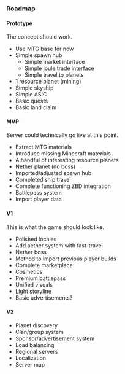 ### Roadmap
#### Prototype
The concept should work.
* Use MTG base for now
* Simple spawn hub
  * Simple market interface
  * Simple joule trade interface
  * Simple travel to planets
* 1 resource planet (mining)
* Simple skyship
* Simple ASIC
* Basic quests
* Basic land claim

#### MVP
Server could technically go live at this point.
* Extract MTG materials
* Introduce missing Minecraft materials
* A handful of interesting resource planets
* Nether planet (no boss)
* Imported/adjusted spawn hub
* Completed ship travel
* Complete functioning ZBD integration
* Battlepass system
* Import player data

#### V1
This is what the game should look like.
* Polished locales
* Add aether system with fast-travel
* Nether boss
* Method to import previous player builds
* Complete marketplace
* Cosmetics
* Premium battlepass
* Unified visuals
* Light storyline
* Basic advertisements?

#### V2
* Planet discovery
* Clan/group system
* Sponsor/advertisement system
* Load balancing
* Regional servers
* Localization
* Server map
